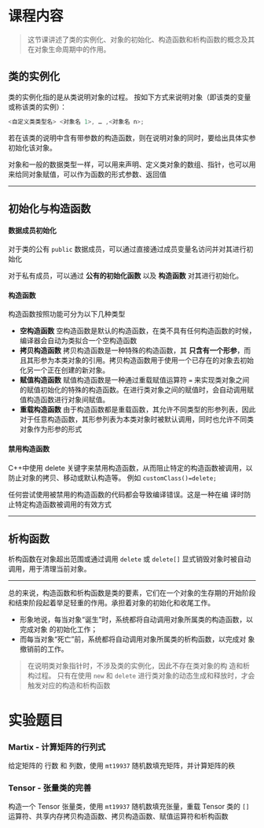 # 课程内容
> 这节课讲述了类的实例化、对象的初始化、构造函数和析构函数的概念及其在对象生命周期中的作用。
## 类的实例化

类的实例化指的是从类说明对象的过程。
按如下方式来说明对象（即该类的变量或称该类的实例）： 

```cpp
<自定义类类型名> <对象名 1>, … ,<对象名 n>;
```

若在该类的说明中含有带参数的构造函数，则在说明对象的同时，要给出具体实参初始化该对象。

对象和一般的数据类型一样，可以用来声明、定义类对象的数组、指针，也可以用来给同对象赋值，可以作为函数的形式参数、返回值

---
## 初始化与构造函数
#### 数据成员初始化
对于类的公有 `public` 数据成员，可以通过直接通过成员变量名访问并对其进行初始化

对于私有成员，可以通过 **公有的初始化函数** 以及 **构造函数** 对其进行初始化。

#### 构造函数
构造函数按照功能可分为以下几种类型

- **空构造函数**
	空构造函数是默认的构造函数，在类不具有任何构造函数的时候，编译器会自动为类拟合一个空构造函数
- **拷贝构造函数**
	拷贝构造函数是一种特殊的构造函数，其 **只含有一个形参**，而且其形参为本类对象的引用。拷贝构造函数用于使用一个已存在的对象去初始化另一个正在创建的新对象。
- **赋值构造函数**
	赋值构造函数是一种通过重载赋值运算符 `=` 来实现类对象之间的赋值初始化的特殊的构造函数。在进行类对象之间的赋值时，会自动调用赋值构造函数进行对象间赋值。
- **重载构造函数**
	由于构造函数都是重载函数，其允许不同类型的形参列表，因此对于任意构造函数，其形参列表为本类对象时被默认调用，同时也允许不同类对象作为形参的形式

#### 禁用构造函数
C++中使用 delete 关键字来禁用构造函数，从而阻止特定的构造函数被调用，以防止对象的拷贝、移动或默认构造等。 例如
`customClass()=delete;`

任何尝试使用被禁用的构造函数的代码都会导致编译错误。这是一种在编 译时防止特定构造函数被调用的有效方式

---
## 析构函数

析构函数在对象超出范围或通过调用 `delete` 或 `delete[]` 显式销毁对象时被自动调用，用于清理当前对象。

---
总的来说，构造函数和析构函数是类的要素，它们在一个对象的生存期的开始阶段和结束阶段起着举足轻重的作用。承担着对象的初始化和收尾工作。 
- 形象地说，每当对象“诞生”时，系统都将自动调用对象所属类的构造函数，以完成对象 的初始化工作； 
- 而每当对象“死亡”前，系统都将自动调用对象所属类的析构函数，以完成对 象撤销前的工作。

>在说明类对象指针时，不涉及类的实例化，因此不存在类对象的构 造和析构过程。 只有在使用 `new` 和 `delete` 进行类对象的动态生成和释放时，才会触发对应的构造和析构函数


# 实验题目
### Martix - 计算矩阵的行列式
给定矩阵的 行数 和 列数，使用 `mt19937` 随机数填充矩阵，并计算矩阵的秩

### Tensor - 张量类的完善
构造一个 Tensor 张量类，使用 `mt19937` 随机数填充张量，重载 Tensor 类的 `[]` 运算符、共享内存拷贝构造函数、拷贝构造函数、赋值运算符和析构函数
